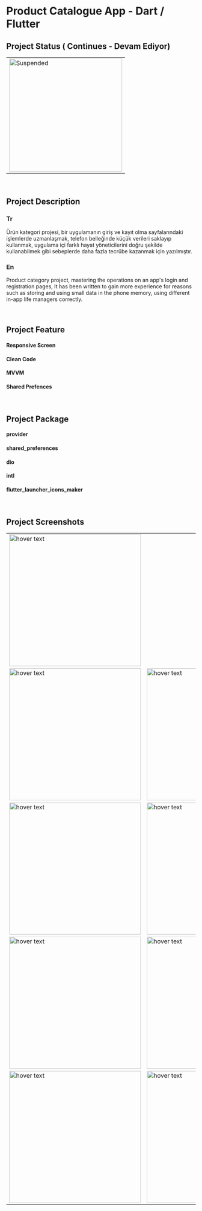 # Product Catalogue App - Dart / Flutter


## Project Status ( Continues - Devam Ediyor)

<table>
  <tr>
     <td><img src="https://user-images.githubusercontent.com/17275354/169695742-ab0664fc-28a6-42f9-8d2f-a342aef5a62c.gif" alt="Suspended" width="300"></td>
  </tr> 
</table>

</br>

## Project Description

### Tr
Ürün kategori projesi, bir uygulamanın giriş ve kayıt olma sayfalarındaki işlemlerde uzmanlaşmak, telefon belleğinde küçük verileri saklayıp kullanmak, uygulama içi farklı hayat yöneticilerini doğru şekilde kullanabilmek gibi sebeplerde daha fazla tecrübe kazanmak için yazılmıştır.
</br>
### En
Product category project, mastering the operations on an app's login and registration pages, It has been written to gain more experience for reasons such as storing and using small data in the phone memory, using different in-app life managers correctly.




</br>

## Project Feature

#### Responsive Screen 
#### Clean Code 
#### MVVM 
#### Shared Prefences




</br>

## Project Package

#### provider
#### shared_preferences
#### dio
#### intl
#### flutter_launcher_icons_maker


</br>

## Project Screenshots

<table>
  <tr>
      <td><img src="https://user-images.githubusercontent.com/17275354/173232481-8f75d307-4335-4bfd-864c-397f68dea8ff.jpg" width="350" title="hover text"></td>
  </tr>
  <tr>
      <td><img src="https://user-images.githubusercontent.com/17275354/173232564-639638a8-ac76-4ee1-a531-5f62cca9f6e6.jpg" width="350" title="hover text"></td>
      <td><img src="https://user-images.githubusercontent.com/17275354/173232570-cc643609-b3a3-4623-81dd-dda2ebc85f23.jpg" width="350" title="hover text"></td>
      <td><img src="https://user-images.githubusercontent.com/17275354/173232575-1c8382b7-03e3-4f09-ba07-7aa41203e1dd.jpg" width="350" title="hover text"></td>
      <td><img src="https://user-images.githubusercontent.com/17275354/173232582-8d1c5639-c383-42b5-b1ac-693a11f0de19.jpg" width="350" title="hover text"></td>
      <td><img src="https://user-images.githubusercontent.com/17275354/173232589-bc954f08-2331-4cdc-a11f-46bc4c2218ef.jpg" width="350" title="hover text"></td>
      <td><img src="https://user-images.githubusercontent.com/17275354/173232595-0c27058c-fa3b-400b-a171-fb0ba8658462.jpg" width="350" title="hover text"></td>
      <td><img src="https://user-images.githubusercontent.com/17275354/173232606-21d0dc5c-66fa-425f-8e79-0d337507ac35.jpg" width="350" title="hover text"></td>
  </tr>
  <tr>
      <td><img src="https://user-images.githubusercontent.com/17275354/173232718-63bbf986-9619-416d-a3db-56628db6c3fe.jpg" width="350" title="hover text"></td>
      <td><img src="https://user-images.githubusercontent.com/17275354/173232726-35e9c87c-60f6-4135-84b0-567fd14d026e.jpg" width="350" title="hover text"></td>
      <td><img src="https://user-images.githubusercontent.com/17275354/173232728-414273e6-fbea-4938-b84a-ef0f2d3eace5.jpg" width="350" title="hover text"></td>
      <td><img src="https://user-images.githubusercontent.com/17275354/173232735-000ca3eb-276a-4d9a-8a01-cbffbdba8d19.jpg" width="350" title="hover text"></td>
      <td><img src="https://user-images.githubusercontent.com/17275354/173232740-3e470674-dc5a-4ad3-9b46-f22601e606d2.jpg" width="350" title="hover text"></td>
  </tr>
  <tr>
      <td><img src="![1 (5)](https://user-images.githubusercontent.com/17275354/173232749-288b514d-09ac-43e8-b313-9efa9d35ea02.jpg)" width="350" title="hover text"></td>
      <td><img src="![1 (6)](https://user-images.githubusercontent.com/17275354/173232753-f570c174-236f-4b5d-b92d-2870aa65df19.jpg)" width="350" title="hover text"></td>
      <td><img src="![1 (7)](https://user-images.githubusercontent.com/17275354/173232755-08b2b793-318c-4327-a9a0-0eff9328ad66.jpg)" width="350" title="hover text"></td>
      <td><img src="![1 (8)](https://user-images.githubusercontent.com/17275354/173232757-9cdbbe38-0d12-4fbb-a232-c15286086114.jpg)" width="350" title="hover text"></td>
      <td><img src="![1 (9)](https://user-images.githubusercontent.com/17275354/173232761-3ccaa34e-c7a3-40d3-b677-39350b310a70.jpg)" width="350" title="hover text"></td>
  </tr>
  <tr>
      <td><img src="![1 (10)](https://user-images.githubusercontent.com/17275354/173232763-cc86e2ac-a4e8-4235-b02f-424d0cc8ebf1.jpg)" width="350" title="hover text"></td>
      <td><img src="![1 (11)](https://user-images.githubusercontent.com/17275354/173232764-e0c6d8ff-2490-4411-8db1-ddb2bde7017b.jpg)" width="350" title="hover text"></td>
      <td><img src="![1 (12)](https://user-images.githubusercontent.com/17275354/173232772-81d14320-2c4f-4c82-8a49-9575f8255f90.jpg)" width="350" title="hover text"></td>
      <td><img src="![1 (14)](https://user-images.githubusercontent.com/17275354/173232776-3c88a66b-5aee-41e7-bf68-49c849e362c7.jpg)" width="350" title="hover text"></td>
  </tr>
</table>
